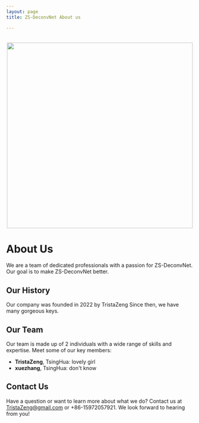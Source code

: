 ```yaml
---
layout: page
title: ZS-DeconvNet About us

---
```


<br>
<center><img src="https://github.com/TristaZeng/ZS-DeconvNet/blob/master/images/Logo_v2_White_transparent.png?raw=true" width="500" align="center" /></center>

  <h1>About Us</h1>
  <p>We are a team of dedicated professionals with a passion for ZS-DeconvNet. Our goal is to make ZS-DeconvNet better.</p>
  <h2>Our History</h2>
  <p>Our company was founded in 2022 by TristaZeng Since then, we have many gorgeous keys.</p>
  <h2>Our Team</h2>
  <p>Our team is made up of 2 individuals with a wide range of skills and expertise. Meet some of our key members:</p>
  <ul>
    <li><b>TristaZeng</b>, TsingHua: lovely girl</li>
    <li><b>xuezhang</b>, TsingHua: don't know</li>
  </ul>
  <h2>Contact Us</h2>
  <p>Have a question or want to learn more about what we do? Contact us at <a href="mailto:TristaZeng@gmail.com">TristaZeng@gmail.com</a> or +86-15972057921. We look forward to hearing from you!</p>



